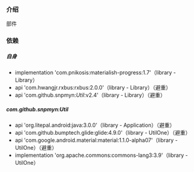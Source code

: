 ### 介绍
部件

### 依赖
##### 自身
* implementation 'com.pnikosis:materialish-progress:1.7'（library - Library）
* api 'com.hwangjr.rxbus:rxbus:2.0.0'（library - Library）（避重）
* api 'com.github.snpmyn:*Util*:v2.4'（library - Library）（避重）
##### com.github.snpmyn:Util
* api 'org.litepal.android:java:3.0.0'（library - Application）（避重）
* api 'com.github.bumptech.glide:glide:4.9.0'（library - UtilOne）（避重）
* api 'com.google.android.material:material:1.1.0-alpha07'（library - UtilOne）（避重）
* implementation 'org.apache.commons:commons-lang3:3.9'（library - UtilOne）
